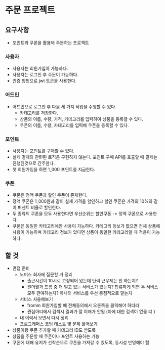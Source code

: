 # 주문 프로젝트

## 요구사항

- 포인트와 쿠폰을 활용해 주문하는 프로젝트

### 사용자

- 사용자는 회원가입이 가능하다.
- 사용자는 로그인 후 주문이 가능하다.
- 인증 방법으로 jwt 토큰을 사용한다.

### 어드민

- 어드민으로 로그인 후 다음 세 가지 작업을 수행할 수 있다.
  - 카테고리를 저장한다.
  - 상품의 이름, 수량, 가격, 카테고리를 입력하여 상품을 등록할 수 있다.
  - 쿠폰의 이름, 수량, 카테고리를 입력해 쿠폰을 등록할 수 있다.

### 포인트

- 사용자는 포인트를 구매할 수 있다.
- 실제 결제와 관련된 로직은 구현하지 않는다. 포인트 구매 API를 호출할 때 결제는 진행된것으로 간주한다.
- 첫 회원가입을 하면 1_000 포인트를 지급한다.

### 쿠폰

- 쿠폰은 정액 쿠폰과 할인 쿠폰이 존재한다.
- 정액 쿠폰은 1_000원과 같이 실제 가격을 할인하고 할인 쿠폰은 가격의 10%와 같이 퍼센트 비율로 할인한다.
- 두 종류의 쿠폰을 모두 사용한다면 우선순위는 할인쿠폰 -> 정액 쿠폰으로 사용한다.
- 쿠폰은 동일한 카테고리에만 사용이 가능하다. 카테고리 정보가 없으면 전체 상품에 사용이 가능하며 카테고리 정보가 있다면 상품이 동일한 카테고리일 때 적용이 가능하다.

## 할 것

- 면접 준비
  - 노머스 회사에 질문할 거 정리
    - 출근시간이 10시로 고정되어 있는데 탄력 근무제는 안 하는지?
    - 원더월과 프롬 중 더 밀고 있는 서비스가 있는지? 합류하게 되면 두 서비스 모두 관여하는지? 하나의 서비스를 우선 중점적으로 맡는지
  - 서비스 사용해보기
    - fromm 회원가입할 때 전체동의에서 오른쪽을 클릭해야 하더라
    - 관심아티에서 검색시 결과가 잘 이해가 안됨 (아에 대한 검색이 없을 떄 )
  - 내 이력서 보면서 다시 정리
  - 프로그래머스 코딩 테스트 몇 문제 풀어보기
- 상품이랑 쿠폰 추가할 때 카테고리 ID도 받도록
- 상품을 주문할 때 쿠폰이나 포인트 사용하는 기능
- 쿠폰에 대해 유저가 선착순으로 쿠폰을 가져갈 수 있도록, 동시성 반영해야 함
